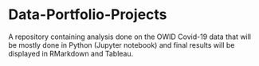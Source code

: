 # Data-Portfolio-Projects
A repository containing analysis done on the OWID Covid-19 data that will be mostly done in Python (Jupyter notebook) 
and final results will be displayed in RMarkdown and Tableau.
